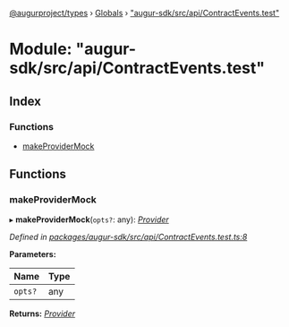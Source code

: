 [@augurproject/types](../README.md) › [Globals](../globals.md) › ["augur-sdk/src/api/ContractEvents.test"](_augur_sdk_src_api_contractevents_test_.md)

# Module: "augur-sdk/src/api/ContractEvents.test"

## Index

### Functions

* [makeProviderMock](_augur_sdk_src_api_contractevents_test_.md#makeprovidermock)

## Functions

###  makeProviderMock

▸ **makeProviderMock**(`opts?`: any): *[Provider](../interfaces/_augur_sdk_src_ethereum_provider_.provider.md)*

*Defined in [packages/augur-sdk/src/api/ContractEvents.test.ts:8](https://github.com/AugurProject/augur/blob/69c4be52bf/packages/augur-sdk/src/api/ContractEvents.test.ts#L8)*

**Parameters:**

Name | Type |
------ | ------ |
`opts?` | any |

**Returns:** *[Provider](../interfaces/_augur_sdk_src_ethereum_provider_.provider.md)*
